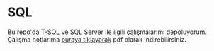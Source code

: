# SQL
Bu repo'da T-SQL ve SQL Server ile ilgili çalışmalarımı depoluyorum.  
Çalışma notlarıma [buraya tıklayarak](https://github.com/recepayddogdu/SQL/raw/master/Notes/SQL_Notes.pdf) pdf olarak indirebilirsiniz.
